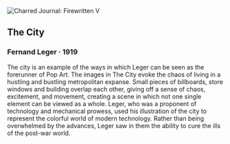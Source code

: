 <div class="artwork-of-the-day">
  <div class="container">
    <div class="img-wrapper">
      <img
        src="https://uploads6.wikiart.org/images/fernand-leger/the-city-1919.jpg"
        alt="Charred Journal: Firewritten V" />
    </div>
    <div class="artwork-detail">
      <div class="artwork-origin"> 
        <h2 class="artwork-name">The Сity</h2>
        <h3 class="artist">
          Fernand Leger
                    ·  1919
        </h3>
      </div>
      <p class="description">
        <span class="artwork-description-text ng-binding" ng-bind-html="viewModel.ArtworkOfTheDay.Description | unsafe">The city is an example of the ways in which Leger can be seen as the forerunner of Pop Art. The images in The City evoke the chaos of living in a hustling and bustling metropolitan expanse. Small pieces of billboards, store windows and building overlap each other, giving off a sense of chaos, excitement, and movement, creating a scene in which not one single element can be viewed as a whole. Leger, who was a proponent of technology and mechanical prowess, used his illustration of the city to represent the colorful world of modern technology. Rather than being overwhelmed by the advances, Leger saw in them the ability to cure the ills of the post-war world. </span>
                        <div class="text-shadow-container" ng-show="showShadow" style=""></div>
      </p>
    </div>
  </div>

</div>

